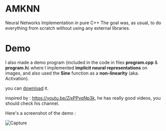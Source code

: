 # AMKNN
Neural Networks Implementation in pure C++
The goal was, as usual, to do everything from scratch without using any external libraries.
# Demo
I also made a demo program (included in the code in files **program.cpp** & **program.h**) where I implemented **implicit neural representations** on images,
and also used the **Sine** function as a **non-linearity** (aka. Activation).

you can [download](https://github.com/AliMustafa731/AMKNN/releases/download/Release/AMKNN.Demo.zip) it.

inspired by : https://youtu.be/ZjxPPvqNp3k,
he has really good videos, you should check his channel.

Here's a screenshot of the demo :

![Capture](https://github.com/AliMustafa731/AMKNN/assets/65477431/0dde7eca-0a7f-4e39-8de9-ab9ffb4e7551)
